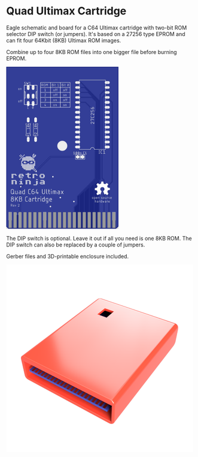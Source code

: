# Quad Ultimax Cartridge

Eagle schematic and board for a C64 Ultimax cartridge with two-bit ROM selector DIP switch (or jumpers). It's based on a 27256 type EPROM and can fit four 64Kbit (8KB) Ultimax ROM images.

Combine up to four 8KB ROM files into one bigger file before burning EPROM.

<img src="images/pcb-top.jpg" alt="drawing" width="300"/>

The DIP switch is optional. Leave it out if all you need is one 8KB ROM. The DIP switch can also be replaced by a couple of jumpers.

Gerber files and 3D-printable enclosure included.

<img src="images/cartridge-with-rom-selector-rendered.png" alt="drawing" width="500"/>